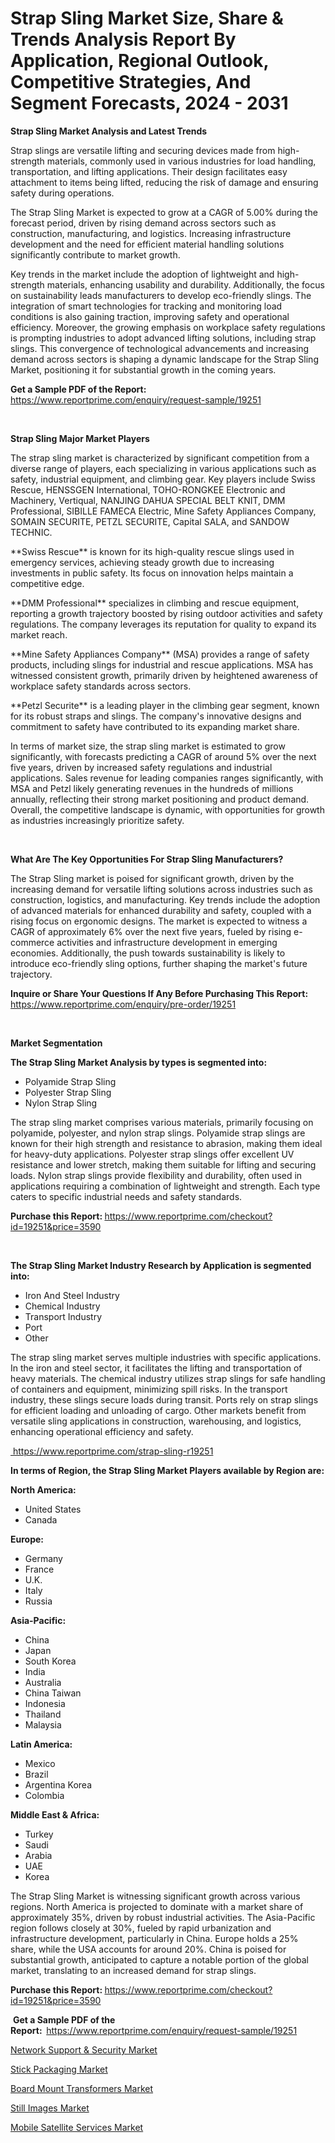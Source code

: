 <p><h1>Strap Sling Market Size, Share & Trends Analysis Report By Application, Regional Outlook, Competitive Strategies, And Segment Forecasts, 2024 - 2031</h1></p><p><strong>Strap Sling Market Analysis and Latest Trends</strong></p>
<p><p>Strap slings are versatile lifting and securing devices made from high-strength materials, commonly used in various industries for load handling, transportation, and lifting applications. Their design facilitates easy attachment to items being lifted, reducing the risk of damage and ensuring safety during operations. </p><p>The Strap Sling Market is expected to grow at a CAGR of 5.00% during the forecast period, driven by rising demand across sectors such as construction, manufacturing, and logistics. Increasing infrastructure development and the need for efficient material handling solutions significantly contribute to market growth. </p><p>Key trends in the market include the adoption of lightweight and high-strength materials, enhancing usability and durability. Additionally, the focus on sustainability leads manufacturers to develop eco-friendly slings. The integration of smart technologies for tracking and monitoring load conditions is also gaining traction, improving safety and operational efficiency. Moreover, the growing emphasis on workplace safety regulations is prompting industries to adopt advanced lifting solutions, including strap slings. This convergence of technological advancements and increasing demand across sectors is shaping a dynamic landscape for the Strap Sling Market, positioning it for substantial growth in the coming years.</p></p>
<p><strong>Get a Sample PDF of the Report:&nbsp;</strong> <a href="https://www.reportprime.com/enquiry/request-sample/19251?utm_campaign=1838&utm_medium=2&utm_source=Github&utm_content=ia&utm_term=22112024&utm_id=strap-sling">https://www.reportprime.com/enquiry/request-sample/19251</a></p>
<p>&nbsp;</p>
<p><strong>Strap Sling Major Market Players</strong></p>
<p><p>The strap sling market is characterized by significant competition from a diverse range of players, each specializing in various applications such as safety, industrial equipment, and climbing gear. Key players include Swiss Rescue, HENSSGEN International, TOHO-RONGKEE Electronic and Machinery, Vertiqual, NANJING DAHUA SPECIAL BELT KNIT, DMM Professional, SIBILLE FAMECA Electric, Mine Safety Appliances Company, SOMAIN SECURITE, PETZL SECURITE, Capital SALA, and SANDOW TECHNIC.</p><p>**Swiss Rescue** is known for its high-quality rescue slings used in emergency services, achieving steady growth due to increasing investments in public safety. Its focus on innovation helps maintain a competitive edge.</p><p>**DMM Professional** specializes in climbing and rescue equipment, reporting a growth trajectory boosted by rising outdoor activities and safety regulations. The company leverages its reputation for quality to expand its market reach.</p><p>**Mine Safety Appliances Company** (MSA) provides a range of safety products, including slings for industrial and rescue applications. MSA has witnessed consistent growth, primarily driven by heightened awareness of workplace safety standards across sectors.</p><p>**Petzl Securite** is a leading player in the climbing gear segment, known for its robust straps and slings. The company's innovative designs and commitment to safety have contributed to its expanding market share.</p><p>In terms of market size, the strap sling market is estimated to grow significantly, with forecasts predicting a CAGR of around 5% over the next five years, driven by increased safety regulations and industrial applications. Sales revenue for leading companies ranges significantly, with MSA and Petzl likely generating revenues in the hundreds of millions annually, reflecting their strong market positioning and product demand. Overall, the competitive landscape is dynamic, with opportunities for growth as industries increasingly prioritize safety.</p></p>
<p>&nbsp;</p>
<p><strong>What Are The Key Opportunities For Strap Sling Manufacturers?</strong></p>
<p><p>The Strap Sling market is poised for significant growth, driven by the increasing demand for versatile lifting solutions across industries such as construction, logistics, and manufacturing. Key trends include the adoption of advanced materials for enhanced durability and safety, coupled with a rising focus on ergonomic designs. The market is expected to witness a CAGR of approximately 6% over the next five years, fueled by rising e-commerce activities and infrastructure development in emerging economies. Additionally, the push towards sustainability is likely to introduce eco-friendly sling options, further shaping the market's future trajectory.</p></p>
<p><strong>Inquire or Share Your Questions If Any Before Purchasing This Report:</strong> <a href="https://www.reportprime.com/enquiry/pre-order/19251?utm_campaign=1838&utm_medium=2&utm_source=Github&utm_content=ia&utm_term=22112024&utm_id=strap-sling">https://www.reportprime.com/enquiry/pre-order/19251</a></p>
<p>&nbsp;</p>
<p><strong>Market Segmentation</strong></p>
<p><strong>The Strap Sling Market Analysis by types is segmented into:</strong></p>
<p><ul><li>Polyamide Strap Sling</li><li>Polyester Strap Sling</li><li>Nylon Strap Sling</li></ul></p>
<p><p>The strap sling market comprises various materials, primarily focusing on polyamide, polyester, and nylon strap slings. Polyamide strap slings are known for their high strength and resistance to abrasion, making them ideal for heavy-duty applications. Polyester strap slings offer excellent UV resistance and lower stretch, making them suitable for lifting and securing loads. Nylon strap slings provide flexibility and durability, often used in applications requiring a combination of lightweight and strength. Each type caters to specific industrial needs and safety standards.</p></p>
<p><strong>Purchase this Report:&nbsp;</strong><a href="https://www.reportprime.com/checkout?id=19251&price=3590&utm_campaign=1838&utm_medium=2&utm_source=Github&utm_content=ia&utm_term=22112024&utm_id=strap-sling">https://www.reportprime.com/checkout?id=19251&price=3590</a></p>
<p>&nbsp;</p>
<p><strong>The Strap Sling Market Industry Research by Application is segmented into:</strong></p>
<p><ul><li>Iron And Steel Industry</li><li>Chemical Industry</li><li>Transport Industry</li><li>Port</li><li>Other</li></ul></p>
<p><p>The strap sling market serves multiple industries with specific applications. In the iron and steel sector, it facilitates the lifting and transportation of heavy materials. The chemical industry utilizes strap slings for safe handling of containers and equipment, minimizing spill risks. In the transport industry, these slings secure loads during transit. Ports rely on strap slings for efficient loading and unloading of cargo. Other markets benefit from versatile sling applications in construction, warehousing, and logistics, enhancing operational efficiency and safety.</p></p>
<p><a href="https://www.reportprime.com/strap-sling-r19251?utm_campaign=1838&utm_medium=2&utm_source=Github&utm_content=ia&utm_term=22112024&utm_id=strap-sling">&nbsp;https://www.reportprime.com/strap-sling-r19251</a></p>
<p><strong>In terms of Region, the Strap Sling Market Players available by Region are:</strong></p>
<p>
    <p> <strong> North America: </strong>
        <ul>
            <li>United States</li>
            <li>Canada</li>
        </ul>
        </p> 
    <p> <strong> Europe: </strong>
        <ul>
            <li>Germany</li>
            <li>France</li>
            <li>U.K.</li>
            <li>Italy</li>
            <li>Russia</li>
        </ul>
        </p> 
    <p> <strong> Asia-Pacific: </strong>
        <ul>
            <li>China</li>
            <li>Japan</li>
            <li>South Korea</li>
            <li>India</li>
            <li>Australia</li>
            <li>China Taiwan</li>
            <li>Indonesia</li>
            <li>Thailand</li>
            <li>Malaysia</li>
        </ul>
        </p> 
    <p> <strong> Latin America: </strong>
        <ul>
            <li>Mexico</li>
            <li>Brazil</li>
            <li>Argentina Korea</li>
            <li>Colombia</li>
        </ul>
        </p> 
    <p> <strong> Middle East & Africa: </strong>
        <ul>
            <li>Turkey</li>
            <li>Saudi</li>
            <li>Arabia</li>
            <li>UAE</li>
            <li>Korea</li>
        </ul>
    </p>
    </p>
<p><p>The Strap Sling Market is witnessing significant growth across various regions. North America is projected to dominate with a market share of approximately 35%, driven by robust industrial activities. The Asia-Pacific region follows closely at 30%, fueled by rapid urbanization and infrastructure development, particularly in China. Europe holds a 25% share, while the USA accounts for around 20%. China is poised for substantial growth, anticipated to capture a notable portion of the global market, translating to an increased demand for strap slings.</p></p>
<p><strong>Purchase this Report: </strong><a href="https://www.reportprime.com/checkout?id=19251&price=3590&utm_campaign=1838&utm_medium=2&utm_source=Github&utm_content=ia&utm_term=22112024&utm_id=strap-sling">https://www.reportprime.com/checkout?id=19251&price=3590</a></p>
<p>&nbsp;<strong>Get a Sample PDF of the Report:&nbsp;&nbsp;</strong><a href="https://www.reportprime.com/enquiry/request-sample/19251?utm_campaign=1838&utm_medium=2&utm_source=Github&utm_content=ia&utm_term=22112024&utm_id=strap-sling">https://www.reportprime.com/enquiry/request-sample/19251</a></p>
<p><strong></strong></p>
<p><p><a href="https://issuu.com/reportprime-2/docs/network-support-security-market-siz_26b8bcf67ff347?utm_campaign=1838&utm_medium=2&utm_source=Github&utm_content=ia&utm_term=22112024&utm_id=strap-sling">Network Support & Security Market</a></p><p><a href="https://www.linkedin.com/pulse/stick-packaging-market-research-report-2024-2031-market-mint-zkj5e?utm_campaign=1838&utm_medium=2&utm_source=Github&utm_content=ia&utm_term=22112024&utm_id=strap-sling">Stick Packaging Market</a></p><p><a href="https://github.com/pizolina/Market-Research-Report-List-6/blob/main/board-mount-transformers-market.md?utm_campaign=1838&utm_medium=2&utm_source=Github&utm_content=ia&utm_term=22112024&utm_id=strap-sling">Board Mount Transformers Market</a></p><p><a href="https://www.linkedin.com/pulse/comprehend-still-images-market-size-growing-cagr-61-comprehensive-n9yke?utm_campaign=1838&utm_medium=2&utm_source=Github&utm_content=ia&utm_term=22112024&utm_id=strap-sling">Still Images Market</a></p><p><a href="https://issuu.com/reportprime-2/docs/mobile-satellite-services-market-si_0dd7564498410d?utm_campaign=1838&utm_medium=2&utm_source=Github&utm_content=ia&utm_term=22112024&utm_id=strap-sling">Mobile Satellite Services Market</a></p></p>